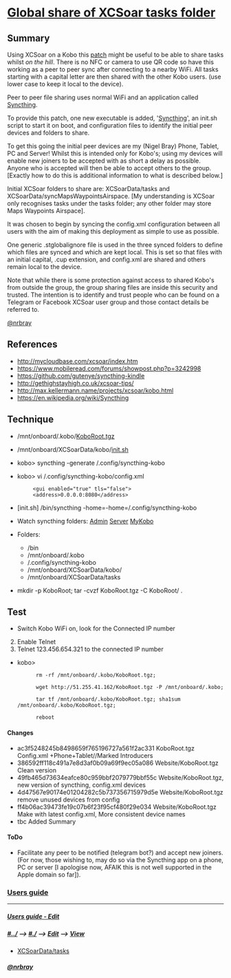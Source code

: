 # [Global share of XCSoar tasks folder](http://51.255.41.162/?l=KX)  
## Summary
Using XCSoar on a Kobo this [patch](http://51.255.41.162/?l=sal) might be useful to be able to share tasks whilst *on the hill*. There is no NFC or camera to use QR code so have this working as a peer to peer sync after connecting to a nearby WiFi. All tasks starting with a capital letter are then shared with the other Kobo users. (use lower case to keep it local to the device).

Peer to peer file sharing uses normal WiFi and an application called [Syncthing](https://syncthing.net).  

To provide this patch, one new executable is added, '[Syncthing](https://docs.syncthing.net/users/syncthing.html)', an init.sh script to start it on boot, and configuration files to identify the initial peer devices and folders to share.

To get this going the initial peer devices are my (Nigel Bray) Phone, Tablet, PC and Server!  Whilst this is intended only for Kobo's; using my devices will enable new joiners to be accepted with as short a delay as possible.  Anyone who is accepted will then be able to accept others to the group.  [Exactly how to do this is additional information to what is described below.]

Initial XCSoar folders to share are: XCSoarData/tasks and XCSoarData/syncMapsWaypointsAirspace.  [My understanding is XCSoar only recognises tasks under the tasks folder; any other folder may store Maps Waypoints Airspace].

It was chosen to begin by syncing the config.xml configuration between all users with the aim of making this deployment as simple to use as possible.  

One generic .stglobalignore file is used in the three synced folders to define which files are synced and which are kept local.  This is set so that files with an initial capital, .cup extension, and config.xml are shared and others remain local to the device.

Note that while there is some protection against access to shared Kobo's from outside the group, the group sharing files are inside this security and  trusted.  The intention is to identify and trust people who can be found on a Telegram or Facebook XCSoar user group and those contact details be referred to.

[@nrbray](https://web.telegram.org/#/im?p=@nrbray)

## References
- <http://mycloudbase.com/xcsoar/index.htm>
- <https://www.mobileread.com/forums/showpost.php?p=3242998>
- <https://github.com/gutenye/syncthing-kindle>
- <http://gethighstayhigh.co.uk/xcsoar-tips/>
- <http://max.kellermann.name/projects/xcsoar/kobo.html> 
- <https://en.wikipedia.org/wiki/Syncthing>

## Technique
- /mnt/onboard/.kobo/[KoboRoot.tgz](./Website/KoboRoot.tgz)
- /mnt/onboard/XCSoarData/kobo/[init.sh](./KoboRoot/mnt/onboard/XCSoarData/kobo/init.sh)  
- kobo> syncthing -generate /.config/syncthing-kobo
- kobo> vi /.config/syncthing-kobo/config.xml

           <gui enabled="true" tls="false">  
           <address>0.0.0.0:8080</address>

- [init.sh] /bin/syncthing -home=-home=/.config/syncthing-kobo
- Watch syncthing folders: [Admin](http://127.0.0.1:8384) [Server](https://51.255.41.162:8384/) [MyKobo](http://192.168.8.100:8384/)
- Folders:
    - /bin
    - /mnt/onboard/.kobo
    - /.config/syncthing-kobo
    - /mnt/onboard/XCSoarData/kobo/
    - /mnt/onboard/XCSoarData/tasks
- mkdir -p KoboRoot; tar -cvzf KoboRoot.tgz -C KoboRoot/ .

## Test  
-  Switch Kobo WiFi on, look for the Connected IP number
2. Enable Telnet
3. Telnet 123.456.654.321 to the connected IP number
- kobo> 

            rm -rf /mnt/onboard/.kobo/KoboRoot.tgz; 
            
            wget http://51.255.41.162/KoboRoot.tgz -P /mnt/onboard/.kobo; 
            
            tar tf /mnt/onboard/.kobo/KoboRoot.tgz; sha1sum /mnt/onboard/.kobo/KoboRoot.tgz; 
            
            reboot

#### Changes
- ac3f5248245b8498659f765196727a561f2ac331  KoboRoot.tgz  Config.xml +Phone+Tablet//Marked Introducers  
- 386592ff118c491a7e8d3af0b09a69f9ec05a086  Website/KoboRoot.tgz  Clean version
- 49fb465d73634eafce80c959bbf2079779bbf55c  Website/KoboRoot.tgz, new version of syncthing, config.xml devices
- 4d47567e90174e01204282c5b737356715979d5e  Website/KoboRoot.tgz  remove unused devices from config
- ff4b06ac39473fe19c07b6f23f95cf480f29e034  Website/KoboRoot.tgz Make with latest config.xml, More consistent device names
- tbc Added Summary

#### ToDo
- Facilitate any peer to be notified (telegram bot?) and accept new joiners.  (For now, those wishing to, may do so via the Syncthing app on a phone, PC or server [I apologise now, AFAIK this is not well supported in the Apple domain so far]).



### [Users guide](http://51.255.41.162/?l=Ay) 



---
##### [Users guide - Edit](/home/nrb/projects/ohv-html/fly/Task-Sync.mkd)
##### [#../][This-root] --> [#./][This-location] --> [Edit][This-Source] --> [View][This-View] 
- [XCSoarData/tasks](/home/nrb/.xcsoar/tasks)  

##### [@nrbray](https://web.telegram.org/#/im?p=@nrbray)  
[This-source]: /home/nrb/projects/xcsoar/ShareAllTasks/ReadMe.md  

[This]: <file://nrb-Lenovo-ideapad-MIIX-700-12ISK/home/nrb/projects/xcsoar/ShareAllTasks/ReadMe.md>

[This-view]: file://nrb-Lenovo-ideapad-MIIX-700-12ISK/home/nrb/projects/xcsoar/ShareAllTasks/ReadMe.md  

[This-location]: file://nrb-Lenovo-ideapad-MIIX-700-12ISK/home/nrb/projects/xcsoar/ShareAllTasks  

[This-root]: /home/nrb/projects/xcsoar/  



